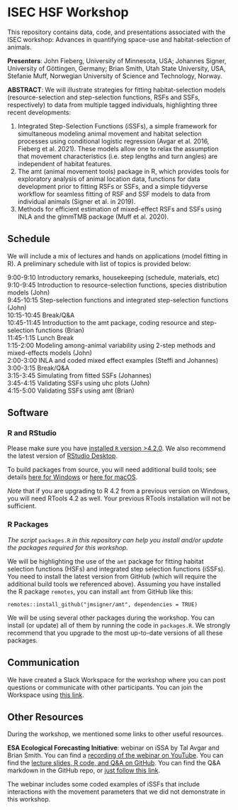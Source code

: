 # ISEC HSF Workshop
This repository contains data, code, and presentations associated with the ISEC workshop: Advances in quantifying space-use and habitat-selection of animals.

**Presenters**: John Fieberg, University of Minnesota, USA; Johannes Signer, University of Göttingen, Germany; Brian Smith, Utah State University, USA, Stefanie Muff, Norwegian University of Science and Technology, Norway.
 
**ABSTRACT**:
We will illustrate strategies for fitting habitat-selection models (resource-selection and step-selection functions, RSFs and SSFs, respectively) to data from multiple tagged individuals, highlighting three recent developments:
1. Integrated Step-Selection Functions (iSSFs), a simple framework for simultaneous modeling animal movement and habitat selection processes using conditional logistic regression (Avgar et al. 2016, Fieberg et al. 2021). These models allow one to relax the assumption that movement characteristics (i.e. step lengths and turn angles) are independent of habitat features.
2. The amt (animal movement tools) package in R, which provides tools for exploratory analysis of animal location data, functions for data development prior to fitting RSFs or SSFs, and a simple tidyverse workflow for seamless fitting of RSF and SSF models to data from individual animals (Signer et al. in 2019).
3. Methods for efficient estimation of mixed-effect RSFs and SSFs using INLA and the glmmTMB package (Muff et al. 2020).

## Schedule

We will include a mix of lectures and hands on applications (model fitting in R). A preliminary schedule with list of topics is provided below:

9:00-9:10 Introductory remarks, housekeeping (schedule, materials, etc)    
9:10-9:45 Introduction to resource-selection functions, species distribution models (John)  
9:45-10:15 Step-selection functions and integrated step-selection functions (John)   
10:15-10:45 Break/Q&A   
10:45-11:45 Introduction to the amt package, coding resource and step-selection functions (Brian)    
11:45-1:15 Lunch Break   
1:15-2:00 Modeling among-animal variability using 2-step methods and mixed-effects models (John)   
2:00-3:00 INLA and coded mixed effect examples (Steffi and Johannes)   
3:00-3:15 Break/Q&A   
3:15-3:45 Simulating from fitted SSFs (Johannes)   
3:45-4:15 Validating SSFs using uhc plots (John)   
4:15-5:00 Validating SSFs using amt (Brian)


## Software

### R and RStudio

Please make sure you have [installed `R` version >4.2.0](https://cran.r-project.org/). We also recommend the latest version of [RStudio Desktop](https://www.rstudio.com/products/rstudio/download/). 

To build packages from source, you will need additional build tools; see details [here for Windows](https://cran.r-project.org/bin/windows/Rtools/) or [here for macOS](https://mac.r-project.org/tools/). 

*Note* that if you are upgrading to R 4.2 from a previous version on Windows, you will need RTools 4.2 as well. Your previous RTools installation will not be sufficient.

### R Packages
*The script* `packages.R` *in this repository can help you install and/or update the packages required for this workshop.*

We will be highlighting the use of the `amt` package for fitting habitat selection functions (HSFs) and integrated step selection functions (iSSFs). You need to install the latest version from GitHub (which will require the additional build tools we referenced above). Assuming you have installed the R package `remotes`, you can install `amt` from GitHub like this:

```
remotes::install_github("jmsigner/amt", dependencies = TRUE)
```

We will be using several other packages during the workshop. You can install (or update) all of them by running the code in `packages.R`. We strongly recommend that you upgrade to the most up-to-date versions of all these packages.


## Communication

We have created a Slack Workspace for the workshop where you can post questions or communicate with other participants. You can join the Workspace using [this link](https://join.slack.com/t/isec2022works-e1k8729/shared_invite/zt-1bf9lo8rl-YUmdRKxMbiJqDrmxI_BAgA).

## Other Resources

During the workshop, we mentioned some links to other useful resources.

**ESA Ecological Forecasting Initiative**: webinar on iSSA by Tal Avgar and Brian Smith. You can find a [recording of the webinar on YouTube](https://youtu.be/jiY9N-TNRjs). You can find the [lecture slides, R code, and Q&A on GitHub](https://github.com/eco4cast/Statistical-Methods-Seminar-Series/tree/main/avgar-smith_issa). You can find the Q&A markdown in the GitHub repo, or [just follow this link](https://github.com/eco4cast/Statistical-Methods-Seminar-Series/blob/main/avgar-smith_issa/Q_and_A.md).

The webinar includes some coded examples of iSSFs that include interactions with the movement parameters that we did not demonstrate in this workshop.
